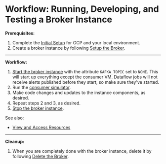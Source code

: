 # Workflow: Running, Developing, and Testing a Broker Instance

__Prerequisites:__
1. Complete the [Initial Setup](initial-setup.md) for GCP and your local environment.
2. Create a broker instance by following [Setup the Broker](setup-broker.md).

---

__Workflow:__
1. [Start the broker instance](run-broker.md#start-the-broker) with the attribute `KAFKA_TOPIC` set to `NONE`. This will start up everything except the consumer VM. Dataflow jobs will not receive alerts published before they start, so make sure they've started.
2. Run the [consumer simulator](consumer-simulator.md).
3. Make code changes and updates to the instance components, as desired.
4. Repeat steps 2 and 3, as desired.
5. [Stop the broker instance](run-broker.md#stop-the-broker).

See also:
- [View and Access Resources](view-resources.md)

---

__Cleanup:__
1. When you are completely done with the broker instance, delete it by following [Delete the Broker](delete-broker.md).
